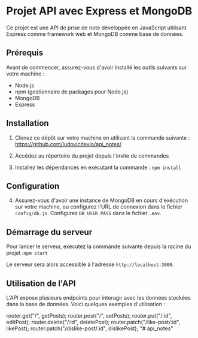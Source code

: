 # Projet API avec Express et MongoDB

Ce projet est une API de prise de note développée en JavaScript utilisant Express comme framework web et MongoDB comme base de données.

## Prérequis

Avant de commencer, assurez-vous d'avoir installé les outils suivants sur votre machine :

- Node.js
- npm (gestionnaire de packages pour Node.js)
- MongoDB
- Express

## Installation

1. Clonez ce dépôt sur votre machine en utilisant la commande suivante : https://github.com/ludovicdevio/api_notes/

2. Accédez au répertoire du projet depuis l'invite de commandes

3. Installez les dépendances en exécutant la commande : `npm install`

## Configuration

4. Assurez-vous d'avoir une instance de MongoDB en cours d'exécution sur votre machine, ou configurez l'URL de connexion dans le fichier `config/db.js`. Configurez `DB_USER_PASS` dans le fichier `.env`.

## Démarrage du serveur

Pour lancer le serveur, exécutez la commande suivante depuis la racine du projet :`npm start`

Le serveur sera alors accessible à l'adresse `http://localhost:3000`.

## Utilisation de l'API

L'API expose plusieurs endpoints pour interagir avec les données stockées dans la base de données. Voici quelques exemples d'utilisation :

router.get("/", getPosts);
router.post("/", setPosts);
router.put("/:id", editPost);
router.delete("/:id", deletePost);
router.patch("/like-post/:id", likePost);
router.patch("/dislike-post/:id", dislikePost);
"# api_notes" 
